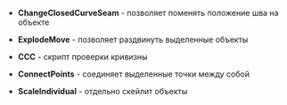 - **ChangeClosedCurveSeam** - позволяет поменять положение шва на объекте

- **ExplodeMove** - позволяет раздвинуть выделенные объекты

- **CCC** - скрипт проверки кривизны

- **ConnectPoints** - соединяет выделенные точки между собой

- **ScaleIndividual** - отдельно скейлит объекты